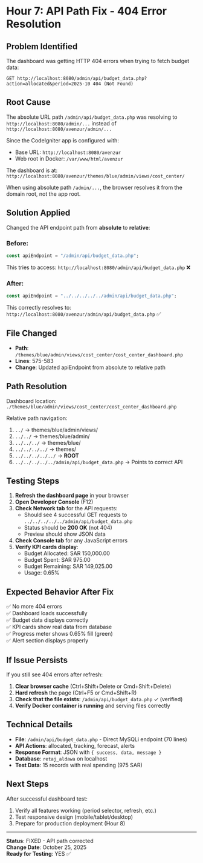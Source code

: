 # Hour 7: API Path Fix - 404 Error Resolution

## Problem Identified

The dashboard was getting HTTP 404 errors when trying to fetch budget data:

```
GET http://localhost:8080/admin/api/budget_data.php?action=allocated&period=2025-10 404 (Not Found)
```

## Root Cause

The absolute URL path `/admin/api/budget_data.php` was resolving to `http://localhost:8080/admin/...` instead of `http://localhost:8080/avenzur/admin/...`

Since the CodeIgniter app is configured with:

- Base URL: `http://localhost:8080/avenzur`
- Web root in Docker: `/var/www/html/avenzur`

The dashboard is at: `http://localhost:8080/avenzur/themes/blue/admin/views/cost_center/`

When using absolute path `/admin/...`, the browser resolves it from the domain root, not the app root.

## Solution Applied

Changed the API endpoint path from **absolute** to **relative**:

### Before:

```javascript
const apiEndpoint = "/admin/api/budget_data.php";
```

This tries to access: `http://localhost:8080/admin/api/budget_data.php` ❌

### After:

```javascript
const apiEndpoint = "../../../../../admin/api/budget_data.php";
```

This correctly resolves to: `http://localhost:8080/avenzur/admin/api/budget_data.php` ✅

## File Changed

- **Path**: `/themes/blue/admin/views/cost_center/cost_center_dashboard.php`
- **Lines**: 575-583
- **Change**: Updated apiEndpoint from absolute to relative path

## Path Resolution

Dashboard location: `./themes/blue/admin/views/cost_center/cost_center_dashboard.php`

Relative path navigation:

1. `../` → themes/blue/admin/views/
2. `../../` → themes/blue/admin/
3. `../../../` → themes/blue/
4. `../../../../` → themes/
5. `../../../../../` → **ROOT**
6. `../../../../../admin/api/budget_data.php` → Points to correct API

## Testing Steps

1. **Refresh the dashboard page** in your browser
2. **Open Developer Console** (F12)
3. **Check Network tab** for the API requests:
   - Should see 4 successful GET requests to `../../../../../admin/api/budget_data.php`
   - Status should be **200 OK** (not 404)
   - Preview should show JSON data
4. **Check Console tab** for any JavaScript errors
5. **Verify KPI cards display**:
   - Budget Allocated: SAR 150,000.00
   - Budget Spent: SAR 975.00
   - Budget Remaining: SAR 149,025.00
   - Usage: 0.65%

## Expected Behavior After Fix

✅ No more 404 errors  
✅ Dashboard loads successfully  
✅ Budget data displays correctly  
✅ KPI cards show real data from database  
✅ Progress meter shows 0.65% fill (green)  
✅ Alert section displays properly

## If Issue Persists

If you still see 404 errors after refresh:

1. **Clear browser cache** (Ctrl+Shift+Delete or Cmd+Shift+Delete)
2. **Hard refresh** the page (Ctrl+F5 or Cmd+Shift+R)
3. **Check that the file exists**: `/admin/api/budget_data.php` ✓ (verified)
4. **Verify Docker container is running** and serving files correctly

## Technical Details

- **File**: `/admin/api/budget_data.php` - Direct MySQLi endpoint (70 lines)
- **API Actions**: allocated, tracking, forecast, alerts
- **Response Format**: JSON with `{ success, data, message }`
- **Database**: `retaj_aldawa` on localhost
- **Test Data**: 15 records with real spending (975 SAR)

## Next Steps

After successful dashboard test:

1. Verify all features working (period selector, refresh, etc.)
2. Test responsive design (mobile/tablet/desktop)
3. Prepare for production deployment (Hour 8)

---

**Status**: FIXED - API path corrected  
**Change Date**: October 25, 2025  
**Ready for Testing**: YES ✅
